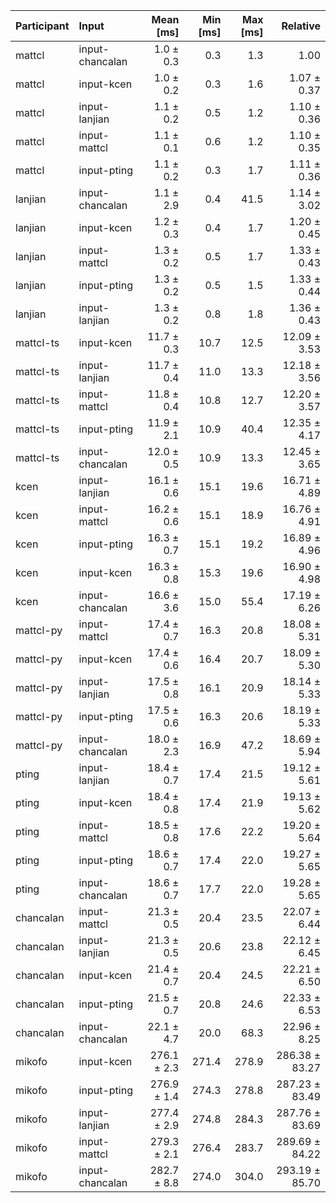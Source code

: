 | Participant | Input | Mean [ms] | Min [ms] | Max [ms] | Relative |
|:---|:---|---:|---:|---:|---:|
| mattcl | input-chancalan | 1.0 ± 0.3 | 0.3 | 1.3 | 1.00 |
| mattcl | input-kcen | 1.0 ± 0.2 | 0.3 | 1.6 | 1.07 ± 0.37 |
| mattcl | input-lanjian | 1.1 ± 0.2 | 0.5 | 1.2 | 1.10 ± 0.36 |
| mattcl | input-mattcl | 1.1 ± 0.1 | 0.6 | 1.2 | 1.10 ± 0.35 |
| mattcl | input-pting | 1.1 ± 0.2 | 0.3 | 1.7 | 1.11 ± 0.36 |
| lanjian | input-chancalan | 1.1 ± 2.9 | 0.4 | 41.5 | 1.14 ± 3.02 |
| lanjian | input-kcen | 1.2 ± 0.3 | 0.4 | 1.7 | 1.20 ± 0.45 |
| lanjian | input-mattcl | 1.3 ± 0.2 | 0.5 | 1.7 | 1.33 ± 0.43 |
| lanjian | input-pting | 1.3 ± 0.2 | 0.5 | 1.5 | 1.33 ± 0.44 |
| lanjian | input-lanjian | 1.3 ± 0.2 | 0.8 | 1.8 | 1.36 ± 0.43 |
| mattcl-ts | input-kcen | 11.7 ± 0.3 | 10.7 | 12.5 | 12.09 ± 3.53 |
| mattcl-ts | input-lanjian | 11.7 ± 0.4 | 11.0 | 13.3 | 12.18 ± 3.56 |
| mattcl-ts | input-mattcl | 11.8 ± 0.4 | 10.8 | 12.7 | 12.20 ± 3.57 |
| mattcl-ts | input-pting | 11.9 ± 2.1 | 10.9 | 40.4 | 12.35 ± 4.17 |
| mattcl-ts | input-chancalan | 12.0 ± 0.5 | 10.9 | 13.3 | 12.45 ± 3.65 |
| kcen | input-lanjian | 16.1 ± 0.6 | 15.1 | 19.6 | 16.71 ± 4.89 |
| kcen | input-mattcl | 16.2 ± 0.6 | 15.1 | 18.9 | 16.76 ± 4.91 |
| kcen | input-pting | 16.3 ± 0.7 | 15.1 | 19.2 | 16.89 ± 4.96 |
| kcen | input-kcen | 16.3 ± 0.8 | 15.3 | 19.6 | 16.90 ± 4.98 |
| kcen | input-chancalan | 16.6 ± 3.6 | 15.0 | 55.4 | 17.19 ± 6.26 |
| mattcl-py | input-mattcl | 17.4 ± 0.7 | 16.3 | 20.8 | 18.08 ± 5.31 |
| mattcl-py | input-kcen | 17.4 ± 0.6 | 16.4 | 20.7 | 18.09 ± 5.30 |
| mattcl-py | input-lanjian | 17.5 ± 0.8 | 16.1 | 20.9 | 18.14 ± 5.33 |
| mattcl-py | input-pting | 17.5 ± 0.6 | 16.3 | 20.6 | 18.19 ± 5.33 |
| mattcl-py | input-chancalan | 18.0 ± 2.3 | 16.9 | 47.2 | 18.69 ± 5.94 |
| pting | input-lanjian | 18.4 ± 0.7 | 17.4 | 21.5 | 19.12 ± 5.61 |
| pting | input-kcen | 18.4 ± 0.8 | 17.4 | 21.9 | 19.13 ± 5.62 |
| pting | input-mattcl | 18.5 ± 0.8 | 17.6 | 22.2 | 19.20 ± 5.64 |
| pting | input-pting | 18.6 ± 0.7 | 17.4 | 22.0 | 19.27 ± 5.65 |
| pting | input-chancalan | 18.6 ± 0.7 | 17.7 | 22.0 | 19.28 ± 5.65 |
| chancalan | input-mattcl | 21.3 ± 0.5 | 20.4 | 23.5 | 22.07 ± 6.44 |
| chancalan | input-lanjian | 21.3 ± 0.5 | 20.6 | 23.8 | 22.12 ± 6.45 |
| chancalan | input-kcen | 21.4 ± 0.7 | 20.4 | 24.5 | 22.21 ± 6.50 |
| chancalan | input-pting | 21.5 ± 0.7 | 20.8 | 24.6 | 22.33 ± 6.53 |
| chancalan | input-chancalan | 22.1 ± 4.7 | 20.0 | 68.3 | 22.96 ± 8.25 |
| mikofo | input-kcen | 276.1 ± 2.3 | 271.4 | 278.9 | 286.38 ± 83.27 |
| mikofo | input-pting | 276.9 ± 1.4 | 274.3 | 278.8 | 287.23 ± 83.49 |
| mikofo | input-lanjian | 277.4 ± 2.9 | 274.8 | 284.3 | 287.76 ± 83.69 |
| mikofo | input-mattcl | 279.3 ± 2.1 | 276.4 | 283.7 | 289.69 ± 84.22 |
| mikofo | input-chancalan | 282.7 ± 8.8 | 274.0 | 304.0 | 293.19 ± 85.70 |
